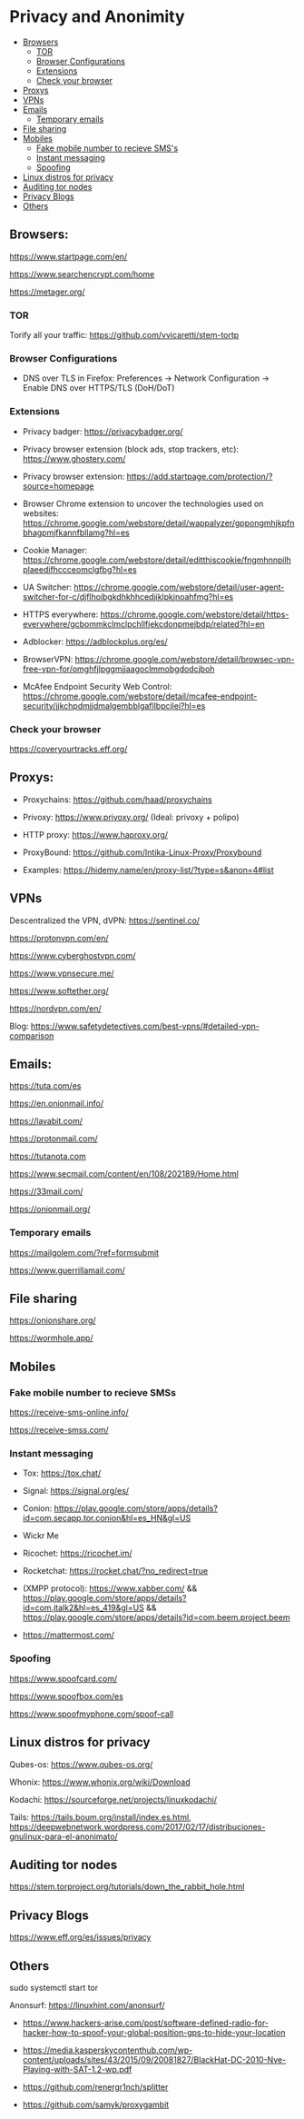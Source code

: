 # Privacy and Anonimity

- [Browsers](#browsers)
  * [TOR](#tor)
  * [Browser Configurations](#browser-configurations)
  * [Extensions](#extensions)
  * [Check your browser](#check-your-browser)
- [Proxys](#proxys)
- [VPNs](#vpns)
- [Emails](#emails)
  * [Temporary emails](#temporary-emails)
- [File sharing](#file-sharing)
- [Mobiles](#mobiles)
  * [Fake mobile number to recieve SMS's](#fake-mobile-number-to-recieve-smss)
  * [Instant messaging](#instant-messaging)
  * [Spoofing](#spoofing)
- [Linux distros for privacy](#linux-distros-for-privacy)
- [Auditing tor nodes](#auditing-tor-nodes)
- [Privacy Blogs](#privacy-blogs)
- [Others](#others)

## Browsers:

https://www.startpage.com/en/

https://www.searchencrypt.com/home

https://metager.org/

### TOR

Torify all your traffic: https://github.com/vvicaretti/stem-tortp 

### Browser Configurations

* DNS over TLS in Firefox: Preferences -> Network Configuration -> Enable DNS over HTTPS/TLS (DoH/DoT)

### Extensions

* Privacy badger: https://privacybadger.org/

* Privacy browser extension (block ads, stop trackers, etc): https://www.ghostery.com/

* Privacy browser extension: https://add.startpage.com/protection/?source=homepage

* Browser Chrome extension to uncover the technologies used on websites: https://chrome.google.com/webstore/detail/wappalyzer/gppongmhjkpfnbhagpmjfkannfbllamg?hl=es

* Cookie Manager: https://chrome.google.com/webstore/detail/editthiscookie/fngmhnnpilhplaeedifhccceomclgfbg?hl=es

* UA Switcher: https://chrome.google.com/webstore/detail/user-agent-switcher-for-c/djflhoibgkdhkhhcedjiklpkjnoahfmg?hl=es

* HTTPS everywhere: https://chrome.google.com/webstore/detail/https-everywhere/gcbommkclmclpchllfjekcdonpmejbdp/related?hl=en

* Adblocker: https://adblockplus.org/es/

* BrowserVPN: https://chrome.google.com/webstore/detail/browsec-vpn-free-vpn-for/omghfjlpggmjjaagoclmmobgdodcjboh

* McAfee Endpoint Security Web Control: https://chrome.google.com/webstore/detail/mcafee-endpoint-security/jjkchpdmjjdmalgembblgafllbpcjlei?hl=es

### Check your browser

https://coveryourtracks.eff.org/

## Proxys:

* Proxychains: https://github.com/haad/proxychains

* Privoxy: https://www.privoxy.org/ (Ideal: privoxy + polipo)

* HTTP proxy: https://www.haproxy.org/

* ProxyBound: https://github.com/Intika-Linux-Proxy/Proxybound

* Examples: https://hidemy.name/en/proxy-list/?type=s&anon=4#list

## VPNs

Descentralized the VPN, dVPN: https://sentinel.co/

https://protonvpn.com/en/

https://www.cyberghostvpn.com/

https://www.vpnsecure.me/

https://www.softether.org/

https://nordvpn.com/en/

Blog: https://www.safetydetectives.com/best-vpns/#detailed-vpn-comparison

## Emails:

https://tuta.com/es

https://en.onionmail.info/

https://lavabit.com/

https://protonmail.com/

https://tutanota.com

https://www.secmail.com/content/en/108/202189/Home.html

https://33mail.com/

https://onionmail.org/

### Temporary emails

https://mailgolem.com/?ref=formsubmit

https://www.guerrillamail.com/


## File sharing

https://onionshare.org/

https://wormhole.app/

## Mobiles

### Fake mobile number to recieve SMSs

https://receive-sms-online.info/

https://receive-smss.com/

### Instant messaging

* Tox: https://tox.chat/

* Signal: https://signal.org/es/

* Conion: https://play.google.com/store/apps/details?id=com.secapp.tor.conion&hl=es_HN&gl=US

* Wickr Me

* Ricochet: https://ricochet.im/

* Rocketchat: https://rocket.chat/?no_redirect=true

* (XMPP protocol): https://www.xabber.com/ && https://play.google.com/store/apps/details?id=com.jtalk2&hl=es_419&gl=US && https://play.google.com/store/apps/details?id=com.beem.project.beem

* https://mattermost.com/

### Spoofing

https://www.spoofcard.com/

https://www.spoofbox.com/es

https://www.spoofmyphone.com/spoof-call

## Linux distros for privacy

Qubes-os: https://www.qubes-os.org/

Whonix: https://www.whonix.org/wiki/Download

Kodachi: https://sourceforge.net/projects/linuxkodachi/

Tails: https://tails.boum.org/install/index.es.html, https://deepwebnetwork.wordpress.com/2017/02/17/distribuciones-gnulinux-para-el-anonimato/

## Auditing tor nodes

https://stem.torproject.org/tutorials/down_the_rabbit_hole.html

## Privacy Blogs

https://www.eff.org/es/issues/privacy

## Others

sudo systemctl start tor
   
Anonsurf: https://linuxhint.com/anonsurf/ 

* https://www.hackers-arise.com/post/software-defined-radio-for-hacker-how-to-spoof-your-global-position-gps-to-hide-your-location

* https://media.kasperskycontenthub.com/wp-content/uploads/sites/43/2015/09/20081827/BlackHat-DC-2010-Nve-Playing-with-SAT-1.2-wp.pdf

* https://github.com/renergr1nch/splitter

* https://github.com/samyk/proxygambit

